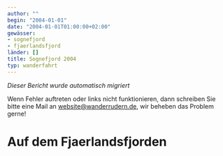 ```yaml
---
author: ""
begin: "2004-01-01"
date: "2004-01-01T01:00:00+02:00"
gewässer:
- sognefjord
- fjaerlandsfjord
länder: []
title: Sognefjord 2004
typ: wanderfahrt
---
```



*Dieser Bericht wurde automatisch migriert*

Wenn Fehler auftreten oder links nicht funktionieren, dann schreiben Sie bitte eine Mail an website@wanderrudern.de, wir beheben das Problem gerne!



# Auf dem Fjaerlandsfjorden


